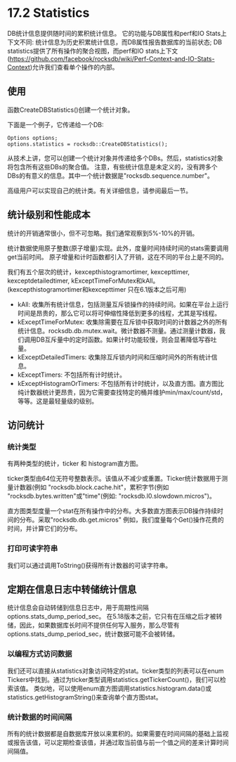 # 17.2 Statistics

DB统计信息提供随时间的累积统计信息。
它的功能与DB属性和perf和IO Stats上下文不同: 统计信息为历史积累统计信息，而DB属性报告数据库的当前状态; 
DB statistics提供了所有操作的聚合视图，而perf和IO stats上下文(https://github.com/facebook/rocksdb/wiki/Perf-Context-and-IO-Stats-Context)允许我们查看单个操作的内部。

## 使用

函数CreateDBStatistics()创建一个统计对象。

下面是一个例子，它传递给一个DB:

    Options options;
    options.statistics = rocksdb::CreateDBStatistics();

从技术上讲，您可以创建一个统计对象并传递给多个DBs。然后，statistics对象将包含所有这些DBs的聚合值。
注意，有些统计信息是未定义的，没有跨多个DBs的有意义的信息。其中一个统计数据是"rocksdb.sequence.number"。

高级用户可以实现自己的统计类。有关详细信息，请参阅最后一节。

## 统计级别和性能成本

统计的开销通常很小，但不可忽略。我们通常观察到5%-10%的开销。

统计数据使用原子整数(原子增量)实现。此外，度量时间持续时间的stats需要调用get当前时间。
原子增量和计时函数都引入了开销，这在不同的平台上是不同的。

我们有五个层次的统计，kexcepthistogramortimer, kexcepttimer, kexceptdetailedtimer, kExceptTimeForMutex和kAll。(kexcepthistogramortimer和kexcepttimer 只在6.1版本之后可用)

* kAll: 收集所有统计信息，包括测量互斥锁操作的持续时间。如果在平台上运行时间是昂贵的，那么它可以将可伸缩性降低到更多的线程，尤其是写线程。
* kExceptTimeForMutex: 收集除需要在互斥锁中获取时间的计数器之外的所有统计信息。rocksdb.db.mutex.wait。微计数器不测量。通过测量计数器，我们调用DB互斥量中的定时函数。如果计时功能较慢，则会显著降低写吞吐量。
* kExceptDetailedTimers: 收集除互斥锁内时间和压缩时间外的所有统计信息。
* kExceptTimers: 不包括所有计时统计。
* kExceptHistogramOrTimers: 不包括所有计时统计，以及直方图。直方图比纯计数器统计更昂贵，因为它需要查找特定的桶并维护min/max/count/std，等等。这是最轻量级的级别。

## 访问统计

### 统计类型

有两种类型的统计，ticker 和 histogram直方图。

ticker类型由64位无符号整数表示。该值从不减少或重置。Ticker统计数据用于测量计数器(例如 "rocksdb.block.cache.hit"，累积字节(例如 "rocksdb.bytes.written"或"time"(例如: "rocksdb.l0.slowdown.micros")。

直方图类型度量一个stat在所有操作中的分布。大多数直方图表示DB操作持续时间的分布。采取"rocksdb.db.get.micros" 例如，我们度量每个Get()操作花费的时间，并计算它们的分布。

### 打印可读字符串

我们可以通过调用ToString()获得所有计数器的可读字符串。

## 定期在信息日志中转储统计信息

统计信息会自动转储到信息日志中，用于周期性间隔 options.stats_dump_period_sec。
在5.18版本之前，它只有在压缩之后才被转储，因此，如果数据库长时间不提供任何写入服务，那么尽管有options.stats_dump_period_sec，统计数据可能不会被转储。

### 以编程方式访问数据

我们还可以直接从statistics对象访问特定的stat。ticker类型的列表可以在enum Tickers中找到。通过为ticker类型调用statistics.getTickerCount()，我们可以检索该值。
类似地，可以使用enum直方图调用statistics.histogram.data()或statistics.getHistogramString()来查询单个直方图stat。

### 统计数据的时间间隔

所有的统计数据都是自数据库开放以来累积的。如果需要在时间间隔的基础上监视或报告该值，可以定期检查该值，并通过取当前值与前一个值之间的差来计算时间间隔值。

